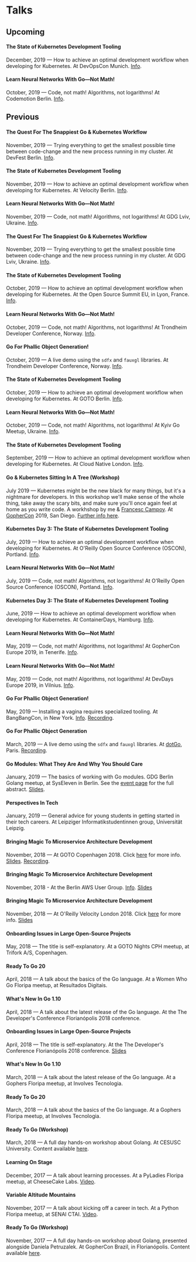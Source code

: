 # Talks

## Upcoming

#### The State of Kubernetes Development Tooling
December, 2019 — How to achieve an optimal development workflow when developing for Kubernetes. At DevOpsCon Munich. [Info](https://devopsconference.de/kubernetes-ecosystem/kubernetes-day-3-the-state-of-kubernetes-development-tooling/).

#### Learn Neural Networks With Go—Not Math!
October, 2019 — Code, not math! Algorithms, not logarithms! At Codemotion Berlin. [Info](https://events.codemotion.com/conferences/berlin/2019/wp-content/themes/event/detail-talk.php?detail=14172).

## Previous

#### The Quest For The Snappiest Go & Kubernetes Workflow
November, 2019 — Trying everything to get the smallest possible time between code-change and the new process running in my cluster. At DevFest Berlin. [Info](https://2019.devfest-berlin.de/schedule/2019-11-09?sessionId=1024).

#### The State of Kubernetes Development Tooling
November, 2019 — How to achieve an optimal development workflow when developing for Kubernetes. At Velocity Berlin. [Info](https://conferences.oreilly.com/velocity/vl-eu/public/schedule/detail/78849).

#### Learn Neural Networks With Go—Not Math!
November, 2019 — Code, not math! Algorithms, not logarithms! At GDG Lviv, Ukraine. [Info](https://www.meetup.com/GDG-Lviv/events/265819746/).

#### The Quest For The Snappiest Go & Kubernetes Workflow
November, 2019 — Trying everything to get the smallest possible time between code-change and the new process running in my cluster. At GDG Lviv, Ukraine. [Info](https://www.meetup.com/GDG-Lviv/events/265819746/).

#### The State of Kubernetes Development Tooling
October, 2019 — How to achieve an optimal development workflow when developing for Kubernetes. At the Open Source Summit EU, in Lyon, France. [Info](https://osseu19.sched.com/event/TLKy/the-state-of-kubernetes-development-tooling-ellen-korbes-garden).

#### Learn Neural Networks With Go—Not Math!
October, 2019 — Code, not math! Algorithms, not logarithms! At Trondheim Developer Conference, Norway. [Info](https://2019.trondheimdc.no/program/4c0f0426028f4cc6929077db55ef6781).

#### Go For Phallic Object Generation!
October, 2019 — A live demo using the `sdfx` and `fauxgl` libraries. At Trondheim Developer Conference, Norway. [Info](https://2019.trondheimdc.no/program/1dbc9acf13ff4b26b6e6c6bfb27bc08b).

#### The State of Kubernetes Development Tooling
October, 2019 — How to achieve an optimal development workflow when developing for Kubernetes. At GOTO Berlin. [Info](https://gotober.com/2019/sessions/821).

#### Learn Neural Networks With Go—Not Math!
October, 2019 — Code, not math! Algorithms, not logarithms! At Kyiv Go Meetup, Ukraine. [Info](https://www.meetup.com/uagolang/events/264614585/).

#### The State of Kubernetes Development Tooling
September, 2019 — How to achieve an optimal development workflow when developing for Kubernetes. At Cloud Native London. [Info](https://skillsmatter.com/conferences/11723-cloudnative-london-2019#program).

#### Go & Kubernetes Sitting In A Tree (Workshop)
July 2019 — Kubernetes might be the new black for many things, but it's a nightmare for developers. In this workshop we'll make sense of the whole thing, take away the scary bits, and make sure you'll once again feel at home as you write code. A workhshop by me & [Francesc Campoy](https://campoy.cat/). At [GopherCon](https://www.gophercon.com/) 2019, San Diego. [Further info here](https://www.gophercon.com/agenda/session/70232).

#### Kubernetes Day 3: The State of Kubernetes Development Tooling
July, 2019 — How to achieve an optimal development workflow when developing for Kubernetes. At O'Reilly Open Source Conference (OSCON), Portland. [Info](https://conferences.oreilly.com/oscon/oscon-or/public/schedule/detail/76023).

#### Learn Neural Networks With Go—Not Math!
July, 2019 — Code, not math! Algorithms, not logarithms! At O'Reilly Open Source Conference (OSCON), Portland. [Info](https://conferences.oreilly.com/oscon/oscon-or/public/schedule/detail/76035).

#### Kubernetes Day 3: The State of Kubernetes Development Tooling
June, 2019 — How to achieve an optimal development workflow when developing for Kubernetes. At ContainerDays, Hamburg. [Info](https://www.containerdays.io/speakers/).

#### Learn Neural Networks With Go—Not Math!
May, 2019 — Code, not math! Algorithms, not logarithms! At GopherCon Europe 2019, in Tenerife. [Info](https://www.gophercon.es/#speakers).

#### Learn Neural Networks With Go—Not Math!
May, 2019 — Code, not math! Algorithms, not logarithms! At DevDays Europe 2019, in Vilnius. [Info](https://devdays.lt/golang/).

#### Go For Phallic Object Generation!
May, 2019 — Installing a vagina requires specialized tooling. At BangBangCon, in New York. [Info](http://bangbangcon.com/speakers.html#ellen-k%C3%B6rbes). [Recording](https://www.youtube.com/watch?v=u18KOCcnRpI).

#### Go For Phallic Object Generation
March, 2019 — A live demo using the `sdfx` and `fauxgl` libraries. At [dotGo](https://dotgo.eu), Paris. [Recording](https://www.youtube.com/watch?v=ZACOc-NwV0c&t=4s).

#### Go Modules: What They Are And Why You Should Care
January, 2019 — The basics of working with Go modules. GDG Berlin Golang meetup, at SysEleven in Berlin. See the [event page](https://www.meetup.com/golang-users-berlin/events/257304860/) for the full abstract. [Slides](http://ellenkorbes.com/assets/go-modules.pdf).

#### Perspectives In Tech
January, 2019 — General advice for young students in getting started in their tech careers. At Leipziger Informatikstudentinnen group, Universität Leipzig.

#### Bringing Magic To Microservice Architecture Development
November, 2018 — At GOTO Copenhagen 2018. Click [here](https://gotocph.com/2018/sessions/598) for more info. [Slides](/assets/bringing-magic-to-microservice-architecture-development-GOTO.pdf). [Recording](https://www.youtube.com/watch?v=accEvqeUJWs).

#### Bringing Magic To Microservice Architecture Development
November, 2018 - At the Berlin AWS User Group. [Info](https://www.meetup.com/aws-berlin/events/255059982/). [Slides](/assets/bringing-magic-to-microservice-architecture-development-Velocity.pdf)

#### Bringing Magic To Microservice Architecture Development
November, 2018 — At O'Reilly Velocity London 2018. Click [here](https://conferences.oreilly.com/velocity/vl-eu/public/schedule/detail/71723) for more info. [Slides](/assets/bringing-magic-to-microservice-architecture-development-Velocity.pdf)

#### Onboarding Issues in Large Open-Source Projects
May, 2018 — The title is self-explanatory. At a GOTO Nights CPH meetup, at Trifork A/S, Copenhagen.

#### Ready To Go 20
April, 2018 — A talk about the basics of the Go language. At a Women Who Go Floripa meetup, at Resultados Digitais.

#### What's New In Go 1.10
April, 2018 — A talk about the latest release of the Go language. At the The Developer's Conference Florianópolis 2018 conference.

#### Onboarding Issues in Large Open-Source Projects
April, 2018 — The title is self-explanatory. At the The Developer's Conference Florianópolis 2018 conference. [Slides](/assets/tdc2018.pdf)

#### What's New In Go 1.10
March, 2018 — A talk about the latest release of the Go language. At a Gophers Floripa meetup, at Involves Tecnologia.

#### Ready To Go 20
March, 2018 — A talk about the basics of the Go language. At a Gophers Floripa meetup, at Involves Tecnologia.

#### Ready To Go (Workshop)
March, 2018 — A full day hands-on workshop about Golang. At CESUSC University. Content available [here](https://github.com/ellenkorbes/ready-to-go).

#### Learning On Stage
December, 2017 — A talk about learning processes. At a PyLadies Floripa meetup, at CheeseCake Labs. [Video](https://www.youtube.com/watch?v=AeFqg9CmU5U).

#### Variable Altitude Mountains
November, 2017 — A talk about kicking off a career in tech. At a Python Floripa meetup, at SENAI CTAI. [Video](https://www.youtube.com/watch?v=DgwFkclhnIM).

#### Ready To Go (Workshop)
November, 2017 — A full day hands-on workshop about Golang, presented alongside Daniela Petruzalek. At GopherCon Brazil, in Florianópolis. Content available [here](https://github.com/ellenkorbes/ready-to-go).
